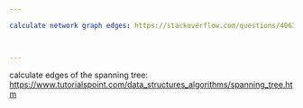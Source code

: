 ```yaml
---

calculate network graph edges: https://stackoverflow.com/questions/40634526/number-of-edges-in-an-undirected-graph



---
```

calculate edges of the spanning tree: https://www.tutorialspoint.com/data_structures_algorithms/spanning_tree.htm